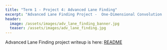 ```yaml
---
title: "Term 1 - Project 4: Advanced Lane Finding"
excerpt: "Advanced Lane Finding Project -  One-Dimensional Convolution Methods for Detection of Lane Lines on Roads Which Curve."
header:
  image: /assets/images/adv_lane_finding_banner.jpg
  teaser: /assets/images/adv_lane_finding.jpg
---
```


Advanced Lane Finding project writeup is here: [README](https://github.com/scollins83/CarND-Advanced-Lane-Lines/blob/master/README.md)
